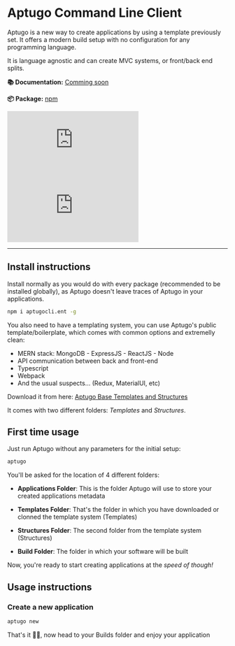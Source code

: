 # Aptugo Command Line Client

Aptugo is a new way to create applications by using a template previously set. It offers a modern build setup with no configuration for any programming language.

It is language agnostic and can create MVC systems, or front/back end splits.

**📚 Documentation:** [Comming soon](https://docs.aptugocli.com/)

**📦 Package:** [npm](https://www.npmjs.com/package/aptugocli.ent)

![version](https://img.shields.io/npm/v/aptugocli.ent)
![version](https://img.shields.io/npm/dm/aptugocli.ent)

---

## Install instructions

Install normally as you would do with every package (recommended to be installed globally), as Aptugo doesn't leave traces of Aptugo in your applications.

```bash
npm i aptugocli.ent -g
```

You also need to have a templating system, you can use Aptugo's public template/boilerplate, which comes with common options and extremelly clean:

* MERN stack: MongoDB - ExpressJS - ReactJS - Node
* API communication between back and front-end
* Typescript
* Webpack
* And the usual suspects... (Redux, MaterialUI, etc)

Download it from here: [Aptugo Base Templates and Structures](https://github.com/Aptugo/Base.git)

It comes with two different folders: _Templates_ and _Structures_. 



## First time usage

Just run Aptugo without any parameters for the initial setup:

```bash
aptugo
````

You'll be asked for the location of 4 different folders:

* **Applications Folder**: This is the folder Aptugo will use to store your created applications metadata

* **Templates Folder**: That's the folder in which you have downloaded or clonned the template system (Templates)

* **Structures Folder**: The second folder from the template system (Structures)

* **Build Folder**: The folder in which your software will be built

Now, you're ready to start creating applications at the _speed of though!_

## Usage instructions

### Create a new application

```bash
aptugo new
````

That's it 🤷‍♂️, now head to your Builds folder and enjoy your application


